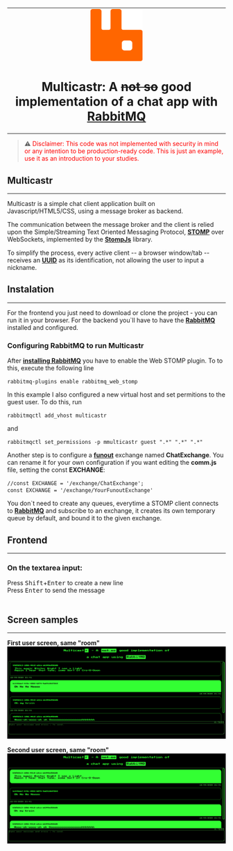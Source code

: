 <table align="center"><tr><td align="center" width="9999">
<img src="./img/rabbitmq.svg" alt="rabbitmq logo" width="120" height="120" style="">


# Multicastr: A ~~not so~~ good implementation of a chat app with [RabbitMQ] 
</td></tr></table>


> :warning: <span style="color: red">Disclaimer: This code was not implemented with security in mind or any intention to be production-ready code. This is just an example, use it as an introduction to your studies.</span>

## Multicastr
******
Multicastr is a simple chat client application built on Javascript/HTML5/CSS, using a message broker as backend.

The communication between the message broker and the client is relied upon the Simple/Streaming Text Oriented Messaging Protocol, **[STOMP]** over WebSockets, implemented by the **[StompJs]** library.

To simplify the process, every active client -- a browser window/tab -- receives an **[UUID]** as its identification, not allowing the user to input a nickname.  

## Instalation 
******
For the frontend you just need to download or clone the project  - you can run it in your browser.
For the backend you`ll have to have the **[RabbitMQ]** installed and configured.


### Configuring RabbitMQ to run Multicastr
After **[installing RabbitMQ]** you have to enable the Web STOMP plugin. To to this, execute the following line

```
rabbitmq-plugins enable rabbitmq_web_stomp

```

In this example I also configured a new virtual host and set permitions to the guest user. To do this, run

```
rabbitmqctl add_vhost multicastr
```
and 

```
rabbitmqctl set_permissions -p mmulticastr guest ".*" ".*" ".*"
```


Another step is to configure a **[funout]** exchange named **ChatExchange**. You can rename it for your own configuration if you want editing the **comm.js** file, setting the const **EXCHANGE**:
```
//const EXCHANGE = '/exchange/ChatExchange';
const EXCHANGE = '/exchange/YourFunoutExchange'
```
You don`t need to create any queues, everytime a STOMP client connects to **[RabbitMQ]** and subscribe to an exchange, it creates its own temporary queue by default, and bound it to the given exchange. 


## Frontend
***

### On the textarea input:
Press <kbd>Shift</kbd>+<kbd>Enter</kbd> to create a new line<br/>
Press <kbd>Enter</kbd> to send the message
<br/>
<br/>

## Screen samples
****


**First user screen, same "room"**
![first client interface](img/client.PNG?raw=true "Title")

**Second user screen, same "room"**
![second client interface](img/client2.PNG?raw=true "Title")


[RabbitMQ]:https://www.rabbitmq.com/
[StompJs]:https://github.com/stomp-js/stompjs
[STOMP]:http://stomp.github.io/
[rabbitmq-tutorials]:https://github.com/dhiegorp/
[UUID]:https://github.com/broofa/node-uuid
[installing RabbitMQ]:https://www.rabbitmq.com/download.html
[funout]:https://www.rabbitmq.com/tutorials/amqp-concepts.html